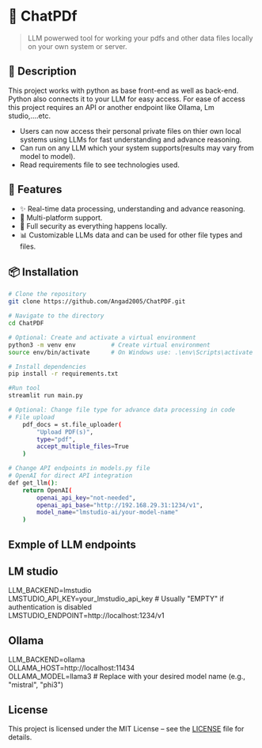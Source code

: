 # 🚀 ChatPDf

> LLM powerwed tool for working your pdfs and other data files locally on your own system or server.

## 📌 Description
This project works with python as base front-end as well as back-end. Python also connects it to your LLM for easy access. For ease of access this project requires an API or another endpoint like Ollama, Lm studio,....etc.
- Users can now access their personal private files on thier own local systems using LLMs for fast understanding and advance reasoning.
- Can run on any LLM which your system supports(results may vary from model to model).
- Read requirements file to see technologies used.

## 🌟 Features
- ✨ Real-time data processing, understanding and advance reasoning.
- 🚀 Multi-platform support.
- 🔐 Full security as everything happens locally.
- 📊 Customizable LLMs data and can be used for other file types and files.

## 📦 Installation
```bash
# Clone the repository
git clone https://github.com/Angad2005/ChatPDF.git

# Navigate to the directory
cd ChatPDF

# Optional: Create and activate a virtual environment
python3 -m venv env          # Create virtual environment
source env/bin/activate      # On Windows use: .\env\Scripts\activate

# Install dependencies
pip install -r requirements.txt

#Run tool
streamlit run main.py

# Optional: Change file type for advance data processing in code
# File upload
    pdf_docs = st.file_uploader(
        "Upload PDF(s)",
        type="pdf",
        accept_multiple_files=True
    )

# Change API endpoints in models.py file
# OpenAI for direct API integration
def get_llm():
    return OpenAI(
        openai_api_key="not-needed",
        openai_api_base="http://192.168.29.31:1234/v1",
        model_name="lmstudio-ai/your-model-name"
    )
```

## Exmple of LLM endpoints

## LM studio
LLM_BACKEND=lmstudio  
LMSTUDIO_API_KEY=your_lmstudio_api_key  # Usually "EMPTY" if authentication is disabled  
LMSTUDIO_ENDPOINT=http://localhost:1234/v1  

## Ollama
LLM_BACKEND=ollama  
OLLAMA_HOST=http://localhost:11434  
OLLAMA_MODEL=llama3  # Replace with your desired model name (e.g., "mistral", "phi3")  

## License

This project is licensed under the MIT License – see the [LICENSE](LICENSE) file for details.
